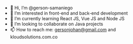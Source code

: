 - 👋 Hi, I’m @gerson-samaniego
- 👀 I’m interested in front-end and back-end development
- 🌱 I’m currently learning React JS, Vue JS and Node JS
- 💞️ I’m looking to collaborate on Java projects
- 📫 How to reach me: gersonjohan@gmail.com and kloudsolutions.com.co

